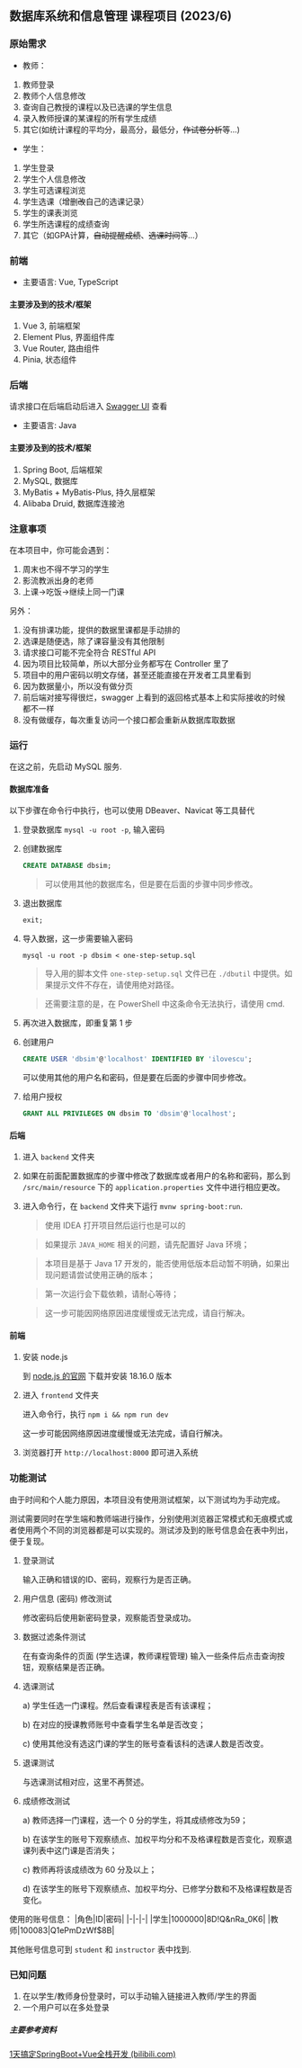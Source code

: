 ## 数据库系统和信息管理 课程项目 (2023/6)

### 原始需求
- 教师：
1.	教师登录 
2.	教师个人信息修改 
3.	查询自己教授的课程以及已选课的学生信息
4.	录入教师授课的某课程的所有学生成绩 
5.	其它(如统计课程的平均分，最高分，最低分，~~作试卷分析~~等…) 
- 学生：
1.	学生登录 
2.	学生个人信息修改 
3.	学生可选课程浏览 
4.	学生选课（增删~~改~~自己的选课记录）
5.	学生的课表浏览 
6.	学生所选课程的成绩查询 
7.	其它（如GPA计算，~~自动提醒成绩~~、~~选课时间~~等…） 


### 前端
- 主要语言: Vue, TypeScript


#### 主要涉及到的技术/框架
1. Vue 3, 前端框架
2. Element Plus, 界面组件库
3. Vue Router, 路由组件
4. Pinia, 状态组件

### 后端
请求接口在后端启动后进入 [Swagger UI](http://localhost:8080/swagger-ui.html) 查看

- 主要语言: Java

#### 主要涉及到的技术/框架
1. Spring Boot, 后端框架
2. MySQL, 数据库
3. MyBatis + MyBatis-Plus, 持久层框架
4. Alibaba Druid, 数据库连接池


### 注意事项
在本项目中，你可能会遇到：
1. 周末也不得不学习的学生
2. 影流教派出身的老师
3. 上课→吃饭→继续上同一门课

另外：
1. 没有排课功能，提供的数据里课都是手动排的
2. 选课是随便选，除了课容量没有其他限制
3. 请求接口可能不完全符合 RESTful API
4. 因为项目比较简单，所以大部分业务都写在 Controller 里了
5. 项目中的用户密码以明文存储，甚至还能直接在开发者工具里看到
6. 因为数据量小，所以没有做分页
7. 前后端对接写得很烂，swagger 上看到的返回格式基本上和实际接收的时候都不一样
8. 没有做缓存，每次重复访问一个接口都会重新从数据库取数据

### 运行
在这之前，先启动 MySQL 服务.
#### 数据库准备
以下步骤在命令行中执行，也可以使用 DBeaver、Navicat 等工具替代
1. 登录数据库 `mysql -u root -p`, 输入密码
2. 创建数据库
   ```sql
   CREATE DATABASE dbsim;
   ```
   > 可以使用其他的数据库名，但是要在后面的步骤中同步修改。
3. 退出数据库
   ```sql
   exit;
   ```
4. 导入数据，这一步需要输入密码
   ```
   mysql -u root -p dbsim < one-step-setup.sql
   ```
   > 导入用的脚本文件 `one-step-setup.sql` 文件已在 `./dbutil` 中提供。如果提示文件不存在，请使用绝对路径。

   >还需要注意的是，在 PowerShell 中这条命令无法执行，请使用 cmd.

5. 再次进入数据库，即重复第 1 步
6. 创建用户
   ```sql
   CREATE USER 'dbsim'@'localhost' IDENTIFIED BY 'ilovescu';
   ```
   可以使用其他的用户名和密码，但是要在后面的步骤中同步修改。
7. 给用户授权
   ```sql
   GRANT ALL PRIVILEGES ON dbsim TO 'dbsim'@'localhost';
   ```

#### 后端
1. 进入 `backend` 文件夹
2. 如果在前面配置数据库的步骤中修改了数据库或者用户的名称和密码，那么到 `/src/main/resource` 下的 `application.properties` 文件中进行相应更改。
3. 进入命令行，在 `backend` 文件夹下运行 `mvnw spring-boot:run`. 

   > 使用 IDEA 打开项目然后运行也是可以的
   
   > 如果提示 `JAVA_HOME` 相关的问题，请先配置好 Java 环境；

   > 本项目是基于 Java 17 开发的，能否使用低版本启动暂不明确，如果出现问题请尝试使用正确的版本；

   > 第一次运行会下载依赖，请耐心等待；

   > 这一步可能因网络原因进度缓慢或无法完成，请自行解决。

#### 前端
1. 安装 node.js
   
   到 [node.js 的官网](https://nodejs.org/zh-cn) 下载并安装 18.16.0 版本
2. 进入 `frontend` 文件夹
   
   进入命令行，执行 `npm i && npm run dev`
   
   这一步可能因网络原因进度缓慢或无法完成，请自行解决。
3. 浏览器打开 `http://localhost:8000` 即可进入系统

### 功能测试
由于时间和个人能力原因，本项目没有使用测试框架，以下测试均为手动完成。

测试需要同时在学生端和教师端进行操作，分别使用浏览器正常模式和无痕模式或者使用两个不同的浏览器都是可以实现的。测试涉及到的账号信息会在表中列出，便于复现。

1. 登录测试
   
      输入正确和错误的ID、密码，观察行为是否正确。 
2.	用户信息 (密码) 修改测试
   
      修改密码后使用新密码登录，观察能否登录成功。  

3.	数据过滤条件测试

      在有查询条件的页面 (学生选课，教师课程管理) 输入一些条件后点击查询按钮，观察结果是否正确。  

4.	选课测试

      a)	学生任选一门课程。然后查看课程表是否有该课程；
   
      b)	在对应的授课教师账号中查看学生名单是否改变；

      c)	使用其他没有选这门课的学生的账号查看该科的选课人数是否改变。

5.	退课测试

      与选课测试相对应，这里不再赘述。

6.	成绩修改测试

      a)	教师选择一门课程，选一个 0 分的学生，将其成绩修改为59；

      b)	在该学生的账号下观察绩点、加权平均分和不及格课程数是否变化，观察退课列表中这门课是否消失；

      c)	教师再将该成绩改为 60 分及以上；

      d)	在该学生的账号下观察绩点、加权平均分、已修学分数和不及格课程数是否变化。

使用的账号信息：
|角色|ID|密码|
|-|-|-|
|学生|1000000|8D!Q&nRa_0K6|
|教师|100083|Q1ePmDzWf$8B|

其他账号信息可到 `student` 和 `instructor` 表中找到.


### 已知问题
1. 在以学生/教师身份登录时，可以手动输入链接进入教师/学生的界面
2. 一个用户可以在多处登录

##### 主要参考资料
[1天搞定SpringBoot+Vue全栈开发 (bilibili.com)](https://www.bilibili.com/video/BV1nV4y1s7ZN)
